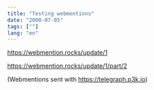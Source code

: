 ```yaml
---
title: "Testing webmentions"
date: "2000-07-05"
tags: [""]
lang: "en"
---
```


https://webmention.rocks/update/1

https://webmention.rocks/update/1/part/2

(Webmentions sent with https://telegraph.p3k.io)
